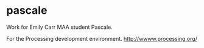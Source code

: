 pascale
=======

Work for Emily Carr MAA student Pascale.

For the Processing development environment.
http://wwww.processing.org/
